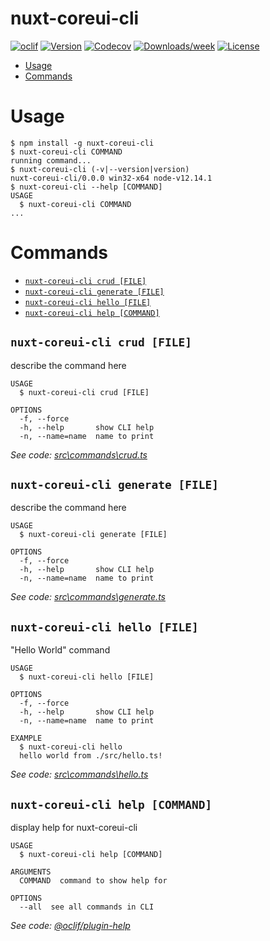 nuxt-coreui-cli
===============



[![oclif](https://img.shields.io/badge/cli-oclif-brightgreen.svg)](https://oclif.io)
[![Version](https://img.shields.io/npm/v/nuxt-coreui-cli.svg)](https://npmjs.org/package/nuxt-coreui-cli)
[![Codecov](https://codecov.io/gh/ddg00/nuxt-coreui-cli/branch/master/graph/badge.svg)](https://codecov.io/gh/ddg00/nuxt-coreui-cli)
[![Downloads/week](https://img.shields.io/npm/dw/nuxt-coreui-cli.svg)](https://npmjs.org/package/nuxt-coreui-cli)
[![License](https://img.shields.io/npm/l/nuxt-coreui-cli.svg)](https://github.com/ddg00/nuxt-coreui-cli/blob/master/package.json)

<!-- toc -->
* [Usage](#usage)
* [Commands](#commands)
<!-- tocstop -->
# Usage
<!-- usage -->
```sh-session
$ npm install -g nuxt-coreui-cli
$ nuxt-coreui-cli COMMAND
running command...
$ nuxt-coreui-cli (-v|--version|version)
nuxt-coreui-cli/0.0.0 win32-x64 node-v12.14.1
$ nuxt-coreui-cli --help [COMMAND]
USAGE
  $ nuxt-coreui-cli COMMAND
...
```
<!-- usagestop -->
# Commands
<!-- commands -->
* [`nuxt-coreui-cli crud [FILE]`](#nuxt-coreui-cli-crud-file)
* [`nuxt-coreui-cli generate [FILE]`](#nuxt-coreui-cli-generate-file)
* [`nuxt-coreui-cli hello [FILE]`](#nuxt-coreui-cli-hello-file)
* [`nuxt-coreui-cli help [COMMAND]`](#nuxt-coreui-cli-help-command)

## `nuxt-coreui-cli crud [FILE]`

describe the command here

```
USAGE
  $ nuxt-coreui-cli crud [FILE]

OPTIONS
  -f, --force
  -h, --help       show CLI help
  -n, --name=name  name to print
```

_See code: [src\commands\crud.ts](https://github.com/ddg00/nuxt-coreui-cli/blob/v0.0.0/src\commands\crud.ts)_

## `nuxt-coreui-cli generate [FILE]`

describe the command here

```
USAGE
  $ nuxt-coreui-cli generate [FILE]

OPTIONS
  -f, --force
  -h, --help       show CLI help
  -n, --name=name  name to print
```

_See code: [src\commands\generate.ts](https://github.com/ddg00/nuxt-coreui-cli/blob/v0.0.0/src\commands\generate.ts)_

## `nuxt-coreui-cli hello [FILE]`

"Hello World" command

```
USAGE
  $ nuxt-coreui-cli hello [FILE]

OPTIONS
  -f, --force
  -h, --help       show CLI help
  -n, --name=name  name to print

EXAMPLE
  $ nuxt-coreui-cli hello
  hello world from ./src/hello.ts!
```

_See code: [src\commands\hello.ts](https://github.com/ddg00/nuxt-coreui-cli/blob/v0.0.0/src\commands\hello.ts)_

## `nuxt-coreui-cli help [COMMAND]`

display help for nuxt-coreui-cli

```
USAGE
  $ nuxt-coreui-cli help [COMMAND]

ARGUMENTS
  COMMAND  command to show help for

OPTIONS
  --all  see all commands in CLI
```

_See code: [@oclif/plugin-help](https://github.com/oclif/plugin-help/blob/v2.2.3/src\commands\help.ts)_
<!-- commandsstop -->
